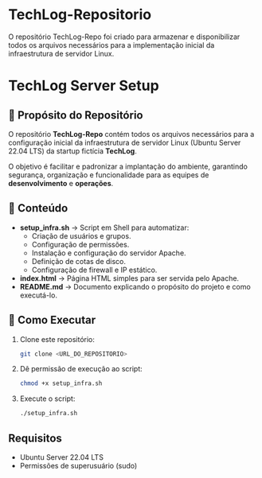 # TechLog-Repositorio
O repositório TechLog-Repo foi criado para armazenar e disponibilizar todos os arquivos necessários para a implementação inicial da infraestrutura de servidor Linux.
# TechLog Server Setup

## 📌 Propósito do Repositório
O repositório **TechLog-Repo** contém todos os arquivos necessários para a configuração inicial da infraestrutura de servidor Linux (Ubuntu Server 22.04 LTS) da startup fictícia **TechLog**.

O objetivo é facilitar e padronizar a implantação do ambiente, garantindo segurança, organização e funcionalidade para as equipes de **desenvolvimento** e **operações**.

## 📂 Conteúdo
- **setup_infra.sh** → Script em Shell para automatizar:
  - Criação de usuários e grupos.
  - Configuração de permissões.
  - Instalação e configuração do servidor Apache.
  - Definição de cotas de disco.
  - Configuração de firewall e IP estático.
- **index.html** → Página HTML simples para ser servida pelo Apache.
- **README.md** → Documento explicando o propósito do projeto e como executá-lo.

## 🚀 Como Executar
1. Clone este repositório:
   ```bash
   git clone <URL_DO_REPOSITORIO>
   ```
2. Dê permissão de execução ao script:
   ```bash
   chmod +x setup_infra.sh
   ```
3. Execute o script:
   ```bash
   ./setup_infra.sh
   ```

## Requisitos

- Ubuntu Server 22.04 LTS
- Permissões de superusuário (sudo)

